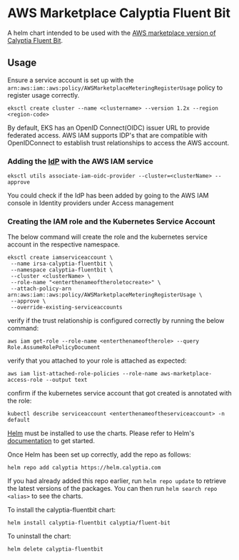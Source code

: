 # AWS Marketplace Calyptia Fluent Bit

A helm chart intended to be used with the [AWS marketplace version of Calyptia Fluent Bit](https://aws.amazon.com/marketplace/pp/prodview-z2en74bwhkfug).

## Usage

Ensure a service account is set up with the `arn:aws:iam::aws:policy/AWSMarketplaceMeteringRegisterUsage` policy to register usage correctly.

```shell
eksctl create cluster --name <clustername> --version 1.2x --region <region-code>
```

By default, EKS has an OpenID Connect(OIDC) issuer URL to provide federated access. AWS IAM supports IDP's that are compatible with OpenIDConnect to establish trust relationships to access the AWS account.


### Adding the [IdP](https://docs.aws.amazon.com/eks/latest/userguide/enable-iam-roles-for-service-accounts.html) with the AWS IAM service

```
eksctl utils associate-iam-oidc-provider --cluster=<clusterName> --approve
```

You could check if the IdP has been added by going to the AWS IAM console in Identity providers under Access management

### Creating the IAM role and the Kubernetes Service Account
The below command will create the role and the kubernetes service account in the respective namespace. 

```
eksctl create iamserviceaccount \
 --name irsa-calyptia-fluentbit \
 --namespace calyptia-fluentbit \
 --cluster <clusterName> \
 --role-name "<enterthenameoftheroletocreate>" \
 --attach-policy-arn arn:aws:iam::aws:policy/AWSMarketplaceMeteringRegisterUsage \
 --approve \
 --override-existing-serviceaccounts
```

verify if the trust relationship is configured correctly by running the below command:
```
aws iam get-role --role-name <enterthenameoftherole> --query Role.AssumeRolePolicyDocument
```

verify that you attached to your role is attached as expected:
```
aws iam list-attached-role-policies --role-name aws-marketplace-access-role --output text
```

confirm if the kubernetes service account that got created is annotated with the role:
```
kubectl describe serviceaccount <enterthenameoftheserviceaccount> -n default
```


[Helm](https://helm.sh) must be installed to use the charts.  Please refer to
Helm's [documentation](https://helm.sh/docs) to get started.

Once Helm has been set up correctly, add the repo as follows:

```shell
helm repo add calyptia https://helm.calyptia.com
```

If you had already added this repo earlier, run `helm repo update` to retrieve
the latest versions of the packages.  You can then run `helm search repo
<alias>` to see the charts.

To install the calyptia-fluentbit chart:

```shell
helm install calyptia-fluentbit calyptia/fluent-bit
```

To uninstall the chart:

```shell
helm delete calyptia-fluentbit
```

